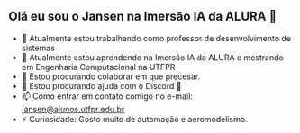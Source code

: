 ## Olá eu sou o Jansen na Imersão IA da ALURA 👋

<!-- 
## Olá eu sou o Jansen do curso de Mestrado da UTFPR 👋
**jansenutfpr/jansenutfpr** is a ✨ _special_ ✨ repository because its `README.md` (this file) appears on your GitHub profile.
https://github.com/anuraghazra/github-readme-stats/blob/master/readme.md#deploy-on-your-own-vercel-instance
https://github.com/1999AZZAR/1999AZZAR/tree/readme/docs
https://github.com/VariableBee/VariableBee?tab=readme-ov-file
profile-readme-generator.com  gerar arquivos readme
Here are some ideas to get you started:
devicon.dev, dev.to, shields.io e gerar gif picrew.me/image_maker/338224, gitHub Actions
# titulo
* lista ou sumário
--- criar uma divisão
<div align="center">
  <img src="https://github.com/1999AZZAR/1999AZZAR/blob/main/resources/img/grid-snake.svg"
  alt="snake" /></a>
  </div>
[palavra](url referente..)
- 🔭 I’m currently working on ...
- 🌱 I’m currently learning ...
- 👯 I’m looking to collaborate on ...
- 🤔 I’m looking for help with ...
- 💬 Ask me about ...
- 📫 How to reach me: ...
- 😄 Pronouns: ...
- ⚡ Fun fact: ...
e -->

- 🔭 Atualmente estou trabalhando como professor de desenvolvimento de sistemas
- 🌱 Atualmente estou aprendendo na Imersão IA da ALURA e mestrando em Engenharia Computacional  na UTFPR
- 👯 Estou procurando colaborar em que precesar.
- 🤔 Estou procurando ajuda com o Discord 🤣
- 📫 Como entrar em contato comigo no e-mail: jansen@alunos.utfpr.edu.br
- ⚡ Curiosidade: Gosto muito de automação e aeromodelismo.

